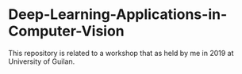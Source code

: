 # Deep-Learning-Applications-in-Computer-Vision
This repository is related to a workshop that as held by me in 2019 at University of Guilan.
